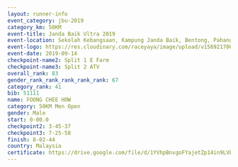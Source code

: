 ```yaml
---
layout: runner-info 
event_category: jbu-2019 
category_km: 50KM 
event-title: Janda Baik Ultra 2019 
event-location: Sekolah Kebangsaan, Kampung Janda Baik, Bentong, Pahang, Malaysia 
event-logo: https://res.cloudinary.com/raceyaya/image/upload/v1569217009/logo/janda-baik_vch1pc.jpg 
event-date: 2019-09-14 
checkpoint-name2: Split 1 E Farm 
checkpoint-name3: Split 2 ATV 
overall_rank: 83
gender_rank_rank_rank_rank_rank: 67
category_rank: 41
bib: 51111
name: FOONG CHEE HOW
category: 50KM Men Open
gender: Male
start: 0-00.0
checkpoint2: 3-45-37
checkpoint3: 7-25-58
finish: 8-02-44
country: Malaysia
certificate: https://drive.google.com/file/d/1YVhpBnvgoFYajetZp14in9LVBm_koXHO/view?usp=sharing
---
```


